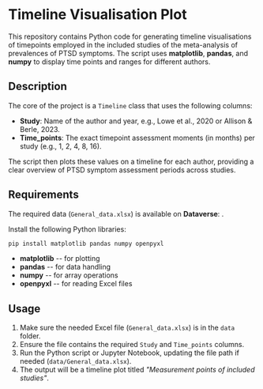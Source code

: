 # Timeline Visualisation Plot

This repository contains Python code for generating timeline
visualisations of timepoints employed in the included studies of the meta-analysis of prevalences of PTSD symptoms. 
The script uses **matplotlib**, **pandas**, and **numpy** to display time points and ranges for different authors.

## Description

The core of the project is a `Timeline` class that uses the following columns:

-   **Study**: Name of the author and year, e.g., Lowe et al., 2020 or Allison & Berle, 2023. 
-   **Time_points**: The exact timepoint assessment moments (in months) per study (e.g., 1, 2, 4, 8, 16).

The script then plots these values on a timeline for each author,
providing a clear overview of PTSD symptom assessment periods across studies.

## Requirements
The required data (`General_data.xlsx`) is available on **Dataverse**: <link>.

Install the following Python libraries:

``` bash
pip install matplotlib pandas numpy openpyxl
```

-   **matplotlib** -- for plotting
-   **pandas** -- for data handling
-   **numpy** -- for array operations
-   **openpyxl** -- for reading Excel files

## Usage

1.  Make sure the needed Excel file (`General_data.xlsx`) is in the `data` folder.
2.  Ensure the file contains the required `Study` and `Time_points`
    columns.
3.  Run the Python script or Jupyter Notebook, updating the file path if
    needed (`data/General_data.xlsx`).
4.  The output will be a timeline plot titled *"Measurement points of
    included studies"*.
